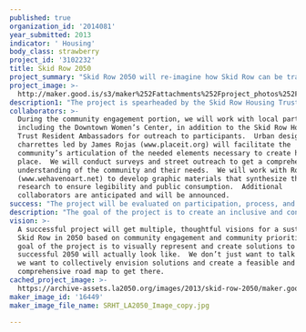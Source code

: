 ```yaml
---
published: true
organization_id: '2014081'
year_submitted: 2013
indicator: ' Housing'
body_class: strawberry
project_id: '3102232'
title: Skid Row 2050
project_summary: "Skid Row 2050 will re-imagine how Skid Row can be transformed into a thriving and sustainable <i>neighborhood</i> that embodies social equity and urban revitalization. Our goal is to create a community-driven housing and neighborhood development plan that prioritizes people and place-making. As the homeless capital of the country, Skid Row is often perceived of as the landmark of social and physical blight: there needs to be a new focused effort to reframe Skid Row as a community of permanently housed residents rather than a space of transition or social isolation.  With thousands of long-term residents who call this place home, the neighborhood can no longer be a remnant of the city, shaped by unplanned and unintended development.  By re-visioning this area in a cohesive and impactful way, we can begin to stitch Skid Row back into the fabric of Los Angeles.\r\n<br/><br/>\r\nOur proposed project will lay the groundwork to create a neighborhood development plan through the following three phases- 1) community engagement and research with current and local residents  2) design sessions with national leaders in community development and design, and 3) public exhibition of the community process and visions for Skid Row in 2050.  \r\n<br/><br/>\r\n<b>Phase 1: Community Engagement and Research</b><br/>\r\nThe first phase is comprised of interactive design workshops with community members to get their priorities at the core of research.  We will develop engagement tools that include a mobile planning kiosk, graphic surveys, and models for interactive design sessions.  The outreach and research will serve as a needs assessment for housing, essential public amenities, necessary social services, and public safety.  We will look for threats that weaken the social structure and jeopardize the stability of the neighborhood, preventing continuous and positive growth.  We will evaluate existing resources and cultural assets, exploring the positives that exist today in the area, something that is often under-exposed.  Using the participatory research from Phase 1, we will create a programmatic framework of opportunity for community and housing development.  \r\n<br/><br/>\r\n<b>Phase 2: Design Sessions with Leaders and Community members</b><br/>\r\nThe second phase will be a series of design and policy workshops to create a vision of Skid Row in the year 2050. Using the eight indicators developed by LA2050 as a framework for conversation, we will invite thought leaders and community members to brainstorm how the neighborhood priorities would physically manifest in the built environment.  We will also design funding opportunities and generate policy recommendations needed to implement the development plan.  We plan to invite cross-disciplinary leaders in the field of architecture, landscape architecture, urban design, financing and lending, philanthropy, and policy.  From the working design sessions, we will produce drafts of a comprehensive neighborhood development plan for Skid Row 2050.\r\n<br/><br/>\r\n<b>Phase 3: Public Exhibition and Dialog</b><br/>\r\nThe third phase will be a public exhibition of the process of developing Skid Row 2050.  On display will be the engagement tools, direct community input gathered, and synthesized plans from the working sessions.  We plan to curate a series of lectures and community events alongside the public exhibition.\r\n<br/><br/>\r\nThe proposal starts with big ideas and speculation on the possibilities of the future of Skid Row, but we seek to map out concrete steps needed in the short-term, so that we can attain the 2050 vision.  Skid Row can embody all the positive indicators of a flourishing city, composed of sustainable affordable housing, safe attractive public spaces, and economic opportunity, that is connected to the larger region.  "
project_image: >-
  http://maker.good.is/s3/maker%252Fattachments%252Fproject_photos%252Fimages%252F16449%252Fdisplay%252FSRHT_LA2050_Image_copy.jpg=c570x385
description1: "The project is spearheaded by the Skid Row Housing Trust, a non-profit affordable housing developer that has been building homes in Skid Row for more than twenty years. Our greatest achievement to date is the development of over 1,600 units of high-quality, sustainable, and affordable homes for the lowest income, formerly homeless, and disabled population. The Star Apartments, currently under construction, builds on our successes by pushing innovations in social service delivery, architectural design, and construction. The Star will be the home to 100 formerly homeless individuals.  In addition to a full medical clinic on the ground floor, the Department of Health Services will be headquartered on-site.  By implementing pre-fabricated modular housing, the project uses new construction methods for cost-savings and time-efficient construction.  With the inclusion of over 15,000 SF of community building activity space, the Star will be the hub for social interaction between all the Trust’s projects.  The project will be the first of its kind for supportive housing in Los Angeles.\r\n<br/><br/>\r\nWe believe that shelter alone is not enough to break the cycle of poverty; by providing intensive on-site social services along with therapeutic activities such as yoga, gardening and art classes, we have been able to see personal transformations within our resident community. We have successfully partnered with many financing institutions, public agencies, council members, service organizations, foundations, and other community stakeholders to develop our housing projects. \r\n<br/><br/>\r\nIn addition to service-rich environments, we have partnered with leading architects and designers, such as Michael Maltzan Architecture, Koning Eizenberg Architecture, and Killefer Flammang Architects, to bring high design and high-quality homes to our residents.  Our projects push for design equity and bring design excellence to populations who need it most.  Our work has won accolades from AIA/LA, Westside Urban Forum, SCANPH, CSH, and others and include an AIA/HUD Secretary Excellence in Affordable Housing Design Award.  Our projects have been included in numerous publications including the NY Times, LA Times, Architectural Record, NPR, Atlantic Cities, the Wall Street Journal, Dwell Magazine, local news channels and beyond."
collaborators: >-
  During the community engagement portion, we will work with local partners,
  including the Downtown Women’s Center, in addition to the Skid Row Housing
  Trust Resident Ambassadors for outreach to participants.  Urban design
  charrettes led by James Rojas (www.placeit.org) will facilitate the
  community’s articulation of the needed elements necessary to create home and
  place.  We will conduct surveys and street outreach to get a comprehensive
  understanding of the community and their needs.  We will work with Rosten Woo
  (www.wehavenoart.net) to develop graphic materials that synthesize the
  research to ensure legibility and public consumption.  Additional
  collaborators are anticipated and will be announced.
success: "The project will be evaluated on participation, process, and product.  We will use both quantitative and qualitative metrics to monitor the project’s success. For the engagement phase, we will rely on meaningful participation of the Skid Row population.  To monitor our success in facilitating this inclusion, we plan to keep a scorecard of participation through all three phases, tracking the number of people in the workshops and levels of participant satisfaction, to ensure the community felt their voices were heard. We plan to use several engagement tactics with a goal of reaching at least 2,000 participants through workshop attendance and surveys.  For process improvement, we will include feedback loops between attendees and facilitators.  We will use evaluation surveys for input after each session to understand what exercises were successful and effective.  To ensure successful product delivery, the exhibition will include a participatory element that will allow the public to comment, critique, and enrich the conversation.  At each phase, we will measure success by attaining a 75% participant satisfaction rate, based on content, inclusion, and engagement.  We plan to hold multiple sessions in each phase, building upon feedback to confirm high-impact events. \r\n<br/><br/>\r\nThis community development plan is envisioned as a concrete way of holistically addressing the social and physical problems of the area and a way to begin creating pathways to permanent solutions.  If we can bring larger dialog and attention to this problem, with community support, we see this as a successful project.  Homelessness is a social issue that no Angeleno can avoid. The project will begin the conversation on how to end homelessness, unit by unit, block by block, one neighborhood at a time.  Success will be realized when stakeholders begin to account for the validity of the voices from those already on Skid Row who consider the neighborhood their home."
description: "The goal of the project is to create an inclusive and consensus-based model for healthy community development.  We plan to develop policy suggestions and design possibilities of the built environment in Skid Row, transforming the lowest-income area of Los Angeles.  Additionally, we want the existing population in Skid Row to have a vested interest in their community and increase a sense of ownership and buy-in for the area.\r\n<br/><br/>\r\nThe ultimate goal of this project is to create a living product that creates an infrastructure for development and inclusion that fosters growth and transformation in the area.  This community plan will raise awareness to a part of Los Angeles that has constantly been swept under the rug.  This project will bring attention to a problem that is often marginalized and seen as someone else’s problem thus perpetuating the social injustice.  By bringing homelessness and the lack of affordable housing to the forefront, we can begin a dialog that puts the most vulnerable at the center of the conversation.  The Downtown Renaissance has never included Skid Row; this is an opportunity to make sure it does not continue to be left out of the conversation.  \r\n<br/><br/>\r\nWe aim to expand the dialog around the impact and possibilities of housing.  Rather than just defined as a roof over one’s head, we hope to activate and push the performative aspects of housing.  We want to redefine housing as intentional components of daily life that have been thoughtfully designed, developed, and operated.  We strive to serve as an example of how housing and the built environment can transform lives and be an active part of the fabric and identity of Los Angeles.  "
vision: >-
  A successful project will get multiple, thoughtful visions for a sustainable
  Skid Row in 2050 based on community engagement and community priorities.  The
  goal of the project is to visually represent and create solutions to what a
  successful 2050 will actually look like.  We don’t just want to talk about it,
  we want to collectively envision solutions and create a feasible and
  comprehensive road map to get there.
cached_project_image: >-
  https://archive-assets.la2050.org/images/2013/skid-row-2050/maker.good.is/s3/maker%252Fattachments%252Fproject_photos%252Fimages%252F16449%252Fdisplay%252FSRHT_LA2050_Image_copy.jpg=c570x385.jpg
maker_image_id: '16449'
maker_image_file_name: SRHT_LA2050_Image_copy.jpg

---
```

